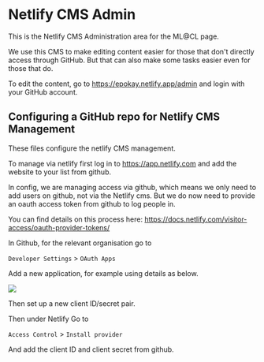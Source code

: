 # Netlify CMS Admin

This is the Netlify CMS Administration area for the ML@CL page.

We use this CMS to make editing content easier for those that don't directly access through GitHub. But that can also make some tasks easier even for those that do.

To edit the content, go to <https://epokay.netlify.app/admin> and login with your GitHub account.

## Configuring a GitHub repo for Netlify CMS Management

These files configure the netlify CMS management.

To manage via netlify first log in to <https://app.netlify.com> and add the website to your list from github.

In config, we are managing access via github, which means we only need to add users on github, not via the Netlify cms. But we do now need to provide an oauth access token from github to log people in. 

You can find details on this process here: <https://docs.netlify.com/visitor-access/oauth-provider-tokens/>

In Github, for the relevant organisation go to 

`Developer Settings` > `OAuth Apps`

Add a new application, for example using details as below.

![](oauth-settings.png)

Then set up a new client ID/secret pair.

Then under Netlify Go to 

`Access Control` > `Install provider`

And add the client ID and client secret from github.

